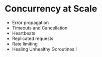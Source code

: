# Concurrency at Scale

- Error propagation
- Timeouts and Cancellation
- Heartbeats
- Replicated requests
- Rate limiting
- Healing Unhealthy Goroutines !